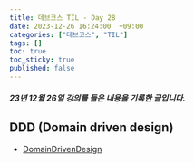 ```yaml
---
title: 데브코스 TIL - Day 28
date: 2023-12-26 16:24:00  +09:00
categories: ["데브코스", "TIL"]
tags: []
toc: true
toc_sticky: true
published: false
---
```


##### 23년 12월 26일 강의를 들은 내용을 기록한 글입니다.

## DDD (Domain driven design)

- [DomainDrivenDesign](https://martinfowler.com/bliki/DomainDrivenDesign.html)
